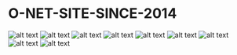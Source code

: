 # O-NET-SITE-SINCE-2014

![alt text](https://github.com/O-NETHOSTING/O-NET-SITE-SINCE-2014/blob/main/view-images/view%20(0).png)
![alt text](https://github.com/O-NETHOSTING/O-NET-SITE-SINCE-2014/blob/main/view-images/view%20(2).png)
![alt text](https://github.com/O-NETHOSTING/O-NET-SITE-SINCE-2014/blob/main/view-images/view%20(3).png)
![alt text](https://github.com/O-NETHOSTING/O-NET-SITE-SINCE-2014/blob/main/view-images/view%20(4).png)
![alt text](https://github.com/O-NETHOSTING/O-NET-SITE-SINCE-2014/blob/main/view-images/view%20(5).png)
![alt text](https://github.com/O-NETHOSTING/O-NET-SITE-SINCE-2014/blob/main/view-images/view%20(1).png)
![alt text](https://github.com/O-NETHOSTING/O-NET-SITE-SINCE-2014/blob/main/view-images/view%20(7).png)
![alt text](https://github.com/O-NETHOSTING/O-NET-SITE-SINCE-2014/blob/main/view-images/view%20(8).png)
![alt text](https://github.com/O-NETHOSTING/O-NET-SITE-SINCE-2014/blob/main/view-images/view%20(6).png)

